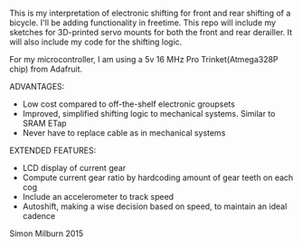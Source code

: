 This is my interpretation of electronic shifting for front and rear shifting of a bicycle.
I'll be adding functionality in freetime. This repo will include my sketches for 3D-printed 
servo mounts for both the front and rear derailler. It will also include my code for the 
shifting logic.

For my microcontroller, I am using a 5v 16 MHz Pro Trinket(Atmega328P chip) from Adafruit.

ADVANTAGES:
* Low cost compared to off-the-shelf electronic groupsets
* Improved, simplified shifting logic to mechanical systems. Similar to SRAM ETap
* Never have to replace cable as in mechanical systems

EXTENDED FEATURES:
* LCD display of current gear
* Compute current gear ratio by hardcoding amount of gear teeth on each cog
* Include an accelerometer to track speed
* Autoshift, making a wise decision based on speed, to maintain an ideal cadence 

Simon Milburn 2015
